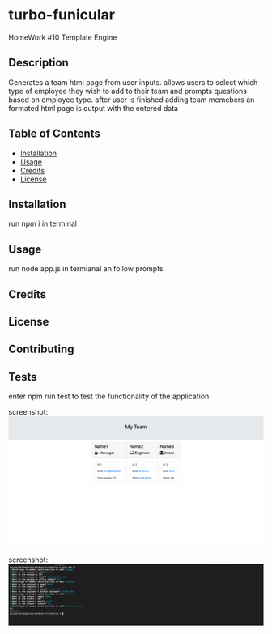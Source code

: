 # turbo-funicular
HomeWork #10 Template Engine

## Description 

Generates a team html page from user inputs. allows users to select which type of employee they wish to add to their team and prompts questions based on employee type. after user is finished adding team memebers an formated html page is output with the entered data


## Table of Contents


* [Installation](#installation)
* [Usage](#usage)
* [Credits](#credits)
* [License](#license)


## Installation

run npm i in terminal


## Usage 

run node app.js in termianal an follow prompts 


## Credits




## License




## Contributing


## Tests

enter npm run test to test the functionality of the application


screenshot: ![screenshot HW#10](/HW10demo1.png?raw=true)

screenshot: ![screenshot HW#10](/HW10demo2.png?raw=true)